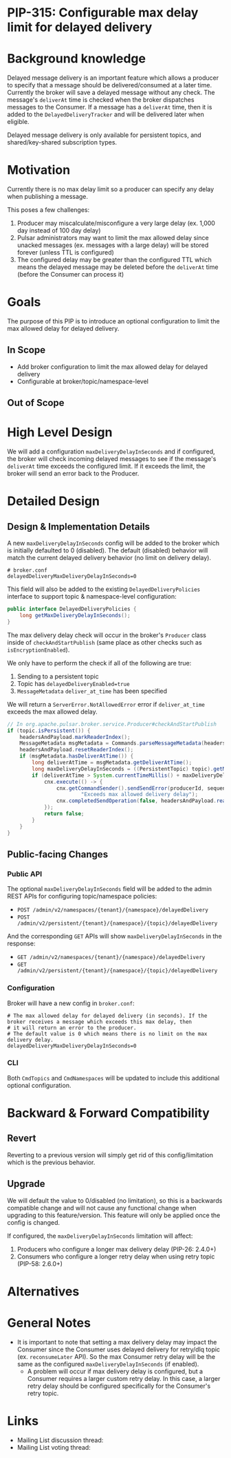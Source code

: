# PIP-315: Configurable max delay limit for delayed delivery

# Background knowledge
Delayed message delivery is an important feature which allows a producer to specify that a message should be delivered/consumed at a later time. Currently the broker will save a delayed message without any check. The message's `deliverAt` time is checked when the broker dispatches messages to the Consumer. If a message has a `deliverAt` time, then it is added to the `DelayedDeliveryTracker` and will be delivered later when eligible.

Delayed message delivery is only available for persistent topics, and shared/key-shared subscription types.

# Motivation
Currently there is no max delay limit so a producer can specify any delay when publishing a message.

This poses a few challenges:
1. Producer may miscalculate/misconfigure a very large delay (ex. 1,000 day instead of 100 day delay)
2. Pulsar administrators may want to limit the max allowed delay since unacked messages (ex. messages with a large delay) will be stored forever (unless TTL is configured)
3. The configured delay may be greater than the configured TTL which means the delayed message may be deleted before the `deliverAt` time (before the Consumer can process it)

# Goals
The purpose of this PIP is to introduce an optional configuration to limit the max allowed delay for delayed delivery.

## In Scope
- Add broker configuration to limit the max allowed delay for delayed delivery
- Configurable at broker/topic/namespace-level

## Out of Scope

# High Level Design
We will add a configuration `maxDeliveryDelayInSeconds` and if configured, the broker will check incoming delayed messages to see if the message's `deliverAt` time exceeds the configured limit. If it exceeds the limit, the broker will send an error back to the Producer.

# Detailed Design

## Design & Implementation Details
A new `maxDeliveryDelayInSeconds` config will be added to the broker which is initially defaulted to 0 (disabled). The default (disabled) behavior will match the current delayed delivery behavior (no limit on delivery delay).
```
# broker.conf
delayedDeliveryMaxDeliveryDelayInSeconds=0
```

This field will also be added to the existing `DelayedDeliveryPolicies` interface to support topic & namespace-level configuration:
```java
public interface DelayedDeliveryPolicies {
    long getMaxDeliveryDelayInSeconds();
}
```

The max delivery delay check will occur in the broker's `Producer` class inside of `checkAndStartPublish` (same place as other checks such as `isEncryptionEnabled`).

We only have to perform the check if all of the following are true:
1. Sending to a persistent topic
2. Topic has `delayedDeliveryEnabled=true`
3. `MessageMetadata` `deliver_at_time` has been specified

We will return a `ServerError.NotAllowedError` error if `deliver_at_time` exceeds the max allowed delay.

```java
// In org.apache.pulsar.broker.service.Producer#checkAndStartPublish
if (topic.isPersistent()) {
    headersAndPayload.markReaderIndex();
    MessageMetadata msgMetadata = Commands.parseMessageMetadata(headersAndPayload);
    headersAndPayload.resetReaderIndex();
    if (msgMetadata.hasDeliverAtTime()) {
        long deliverAtTime = msgMetadata.getDeliverAtTime();
        long maxDeliveryDelayInSeconds = ((PersistentTopic) topic).getMaxDeliveryDelayInSeconds();
        if (deliverAtTime > System.currentTimeMillis() + maxDeliveryDelayInSeconds * 1000) {
            cnx.execute(() -> {
                cnx.getCommandSender().sendSendError(producerId, sequenceId, ServerError.NotAllowedError,
                        "Exceeds max allowed delivery delay");
                cnx.completedSendOperation(false, headersAndPayload.readableBytes());
            });
            return false;
        }
    }
}
```

## Public-facing Changes

### Public API
The optional `maxDeliveryDelayInSeconds` field will be added to the admin REST APIs for configuring topic/namespace policies:
- `POST /admin/v2/namespaces/{tenant}/{namespace}/delayedDelivery`
- `POST /admin/v2/persistent/{tenant}/{namespace}/{topic}/delayedDelivery`

And the corresponding `GET` APIs will show `maxDeliveryDelayInSeconds` in the response:
- `GET /admin/v2/namespaces/{tenant}/{namespace}/delayedDelivery`
- `GET /admin/v2/persistent/{tenant}/{namespace}/{topic}/delayedDelivery`

### Configuration
Broker will have a new config in `broker.conf`:
```
# The max allowed delay for delayed delivery (in seconds). If the broker receives a message which exceeds this max delay, then
# it will return an error to the producer.
# The default value is 0 which means there is no limit on the max delivery delay.
delayedDeliveryMaxDeliveryDelayInSeconds=0
```

### CLI
Both `CmdTopics` and `CmdNamespaces` will be updated to include this additional optional configuration.

# Backward & Forward Compatibility

## Revert
Reverting to a previous version will simply get rid of this config/limitation which is the previous behavior.

## Upgrade
We will default the value to 0/disabled (no limitation), so this is a backwards compatible change and will not cause any functional change when upgrading to this feature/version. This feature will only be applied once the config is changed.

If configured, the `maxDeliveryDelayInSeconds` limitation will affect:
1. Producers who configure a longer max delivery delay (PIP-26: 2.4.0+)
2. Consumers who configure a longer retry delay  when using retry topic (PIP-58: 2.6.0+) 

# Alternatives

# General Notes
- It is important to note that setting a max delivery delay may impact the Consumer since the Consumer uses delayed delivery for retry/dlq topic (ex. `reconsumeLater` API). So the max Consumer retry delay will be the same as the configured `maxDeliveryDelayInSeconds` (if enabled).
    - A problem will occur if max delivery delay is configured, but a Consumer requires a larger custom retry delay. In this case, a larger retry delay should be configured specifically for the Consumer's retry topic.

# Links

<!--
Updated afterwards
-->
* Mailing List discussion thread:
* Mailing List voting thread: